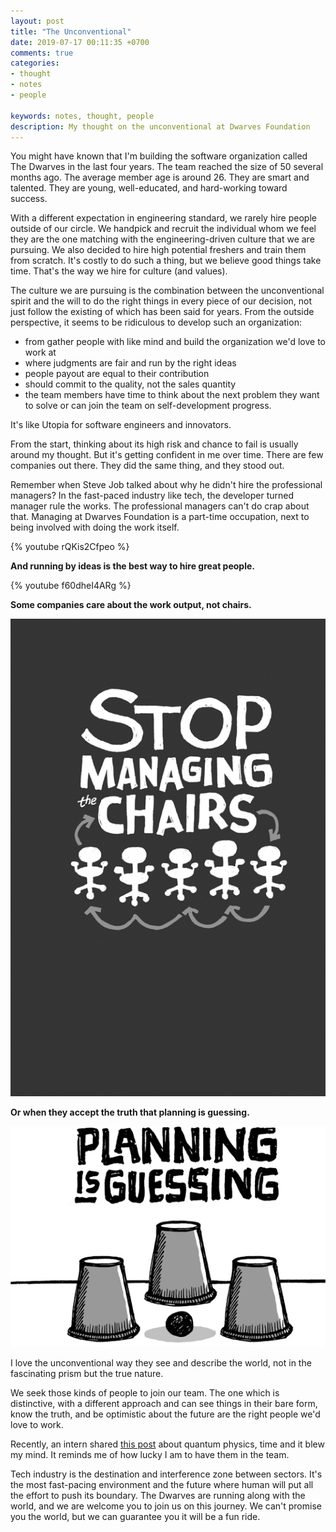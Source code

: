 ```yaml
---
layout: post
title: "The Unconventional"
date: 2019-07-17 00:11:35 +0700
comments: true
categories: 
- thought
- notes
- people

keywords: notes, thought, people
description: My thought on the unconventional at Dwarves Foundation
---
```


You might have known that I'm building the software organization called The Dwarves in the last four years. The team reached the size of 50 several months ago. The average member age is around 26. They are smart and talented. They are young, well-educated, and hard-working toward success.

With a different expectation in engineering standard, we rarely hire people outside of our circle. We handpick and recruit the individual whom we feel they are the one matching with the engineering-driven culture that we are pursuing. We also decided to hire high potential freshers and train them from scratch. It's costly to do such a thing, but we believe good things take time. That's the way we hire for culture (and values).

The culture we are pursuing is the combination between the unconventional spirit and the will to do the right things in every piece of our decision, not just follow the existing of which has been said for years. From the outside perspective, it seems to be ridiculous to develop such an organization: 

- from gather people with like mind and build the organization we'd love to work at 
- where judgments are fair and run by the right ideas
- people payout are equal to their contribution
- should commit to the quality, not the sales quantity
- the team members have time to think about the next problem they want to solve or can join the team on self-development progress. 

It's like Utopia for software engineers and innovators. 

From the start, thinking about its high risk and chance to fail is usually around my thought. But it's getting confident in me over time. There are few companies out there. They did the same thing, and they stood out.

Remember when Steve Job talked about why he didn't hire the professional managers? In the fast-paced industry like tech, the developer turned manager rule the works. The professional managers can't do crap about that. Managing at Dwarves Foundation is a part-time occupation, next to being involved with doing the work itself.

{% youtube rQKis2Cfpeo %}

**And running by ideas is the best way to hire great people.**

{% youtube f60dheI4ARg %}

**Some companies care about the work output, not chairs.**

[![](/images/blog/2019-07-16-guessing.jpg)](https://basecamp.com/books/remote)

**Or when they accept the truth that planning is guessing.**

[![](/images/blog/2019-07-16-planning.jpg)](https://basecamp.com/books/rework)

I love the unconventional way they see and describe the world, not in the fascinating prism but the true nature. 

We seek those kinds of people to join our team. The one which is distinctive, with a different approach and can see things in their bare form, know the truth, and be optimistic about the future are the right people we'd love to work.

Recently, an intern shared [this post](https://qz.com/1279371/this-physicists-ideas-of-time-will-blow-your-mind/) about quantum physics, time and it blew my mind. It reminds me of how lucky I am to have them in the team.

Tech industry is the destination and interference zone between sectors. It's the most fast-pacing environment and the future where human will put all the effort to push its boundary. The Dwarves are running along with the world, and we are welcome you to join us on this journey. We can't promise you the world, but we can guarantee you it will be a fun ride.